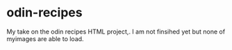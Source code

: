 # odin-recipes
My take on the odin recipes HTML project,.
I am not finsihed yet but none of myimages are able to load.

